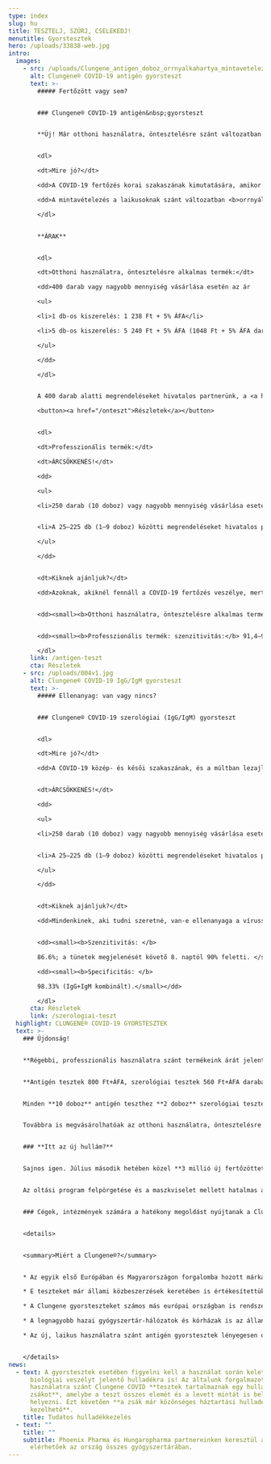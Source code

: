 ```yaml
---
type: index
slug: hu
title: TESZTELJ, SZŰRJ, CSELEKEDJ!
menutitle: Gyorstesztek
hero: /uploads/33838-web.jpg
intro:
  images:
    - src: /uploads/Clungene_antigen_doboz_orrnyalkahartya_mintavetelezes.jpg
      alt: Clungene® COVID-19 antigén gyorsteszt
      text: >-
        ##### Fertőzött vagy sem?


        ### Clungene® COVID-19 antigén&nbsp;gyorsteszt


        **Új! Már otthoni használatra, öntesztelésre szánt változatban is!**


        <dl>

        <dt>Mire jó?</dt>

        <dd>A COVID-19 fertőzés korai szakaszának kimutatására, amikor a fertőzött maga is a legnagyobb eséllyel fertőzőképes. <b>A teszt az új, omikron variánst és annak alváltozatait is kimutatja.</b></dd>

        <dd>A mintavételezés a laikusoknak szánt változatban <b>orrnyálkahártyából</b>, a professzionális változatban orr-, orrgarat-, vagy szájgaratnyálkahártyából történik.</dd>

        </dl>


        **ÁRAK**


        <dl>

        <dt>Otthoni használatra, öntesztelésre alkalmas termék:</dt>

        <dd>400 darab vagy nagyobb mennyiség vásárlása esetén az ár

        <ul>

        <li>1 db-os kiszerelés: 1 238 Ft + 5% ÁFA</li>

        <li>5 db-os kiszerelés: 5 240 Ft + 5% ÁFA (1048 Ft + 5% ÁFA darabár)</li>

        </ul>

        </dd>

        </dl>


        A 400 darab alatti megrendeléseket hivatalos partnerünk, a <a href="https://covidteszt.medexim.hu" rel="external noopener" target="_blank">medexim.hu</a> szolgálja ki.

        <button><a href="/onteszt">Részletek</a></button>


        <dl>

        <dt>Professzionális termék:</dt>

        <dt>ÁRCSÖKKENÉS!</dt>

        <dd>

        <ul>

        <li>250 darab (10 doboz) vagy nagyobb mennyiség vásárlása esetén az ár  csak 800 Ft + 5% ÁFA / darab!<br>Minden 10 doboz antigén teszthez <b>2 doboz szerológiai tesztet</b> adunk ajándékba!</li>


        <li>A 25–225 db (1–9 doboz) közötti megrendeléseket hivatalos partnerünk, a <a href="https://covidteszt.medexim.hu" rel="external noopener" target="_blank">medexim.hu</a> szolgálja ki.</li>

        </ul>

        </dd>


        <dt>Kiknek ajánljuk?</dt>

        <dd>Azoknak, akiknél fennáll a COVID-19 fertőzés veszélye, mert igazolt fertőzöttel találkoztak, illetve mert tüneteket tapasztalnak. A laikus változattal a családtagok, gyermekek is tesztelhetőek. A professzionális változattal nagyobb közösségek idő- és költséghatékony rendszeres szűrése is megvalósítható. </dd>


        <dd><small><b>Otthoni használatra, öntesztelésre alkalmas termék: szenzitivitás:</b> 93,3–95,5%, <b>specificitás:</b> 99% felett</small></dd>


        <dd><small><b>Professzionális termék: szenzitivitás:</b> 91,4–98%, <b>specificitás:</b> 99,4–99,7%.</small></dd>

        </dl>
      link: /antigen-teszt
      cta: Részletek
    - src: /uploads/004v1.jpg
      alt: Clungene® COVID-19 IgG/IgM gyorsteszt
      text: >-
        ##### Ellenanyag: van vagy nincs?


        ### Clungene® COVID-19 szerológiai (IgG/IgM) gyorsteszt


        <dl>

        <dt>Mire jó?</dt>

        <dd>A COVID-19 közép- és késői szakaszának, és a múltban lezajlott fertőzés azonosítására. Kimutatja a védőoltás hatására termelődő IgG ellenanyagot is.</dd>


        <dt>ÁRCSÖKKENÉS!</dt>

        <dd>

        <ul>

        <li>250 darab (10 doboz) vagy nagyobb mennyiség vásárlása esetén az ár csak 560 Ft + 5% ÁFA / darab!</li>


        <li>A 25–225 db (1–9 doboz) közötti megrendeléseket hivatalos partnerünk, a <a href="https://covidteszt.medexim.hu" rel="external noopener" target="_blank">medexim.hu</a> szolgálja ki.</li>

        </ul>

        </dd>


        <dt>Kiknek ajánljuk?</dt>

        <dd>Mindenkinek, aki tudni szeretné, van-e ellenanyaga a vírussal szemben, függetlenül attól, hogy az fertőzés, vagy vakcina hatására képződött. Az ellenanyag megléte utal a szervezet védettségére.  Szerológiai gyorsteszttel nagyobb közösségek idő- és költséghatékony rendszeres szűrése is megvalósítható.</dd>


        <dd><small><b>Szenzitivitás: </b>

        86.6%; a tünetek megjelenését követő 8. naptól 90% feletti. </small></dd>

        <dd><small><b>Specificitás: </b>

        98.33% (IgG+IgM kombinált).</small></dd>

        </dl>
      cta: Részletek
      link: /szerologiai-teszt
  highlight: CLUNGENE® COVID-19 GYORSTESZTEK
  text: >-
    ### Újdonság!


    **Régebbi, professzionális használatra szánt termékeink árát jelentősen csökkentettük:**


    **Antigén tesztek 800 Ft+ÁFA, szerológiai tesztek 560 Ft+ÁFA darabárért kaphatóak!**


    Minden **10 doboz** antigén teszthez **2 doboz** szerológiai tesztet adunk **ajándékba!**


    Továbbra is megvásárolhatóak az otthoni használatra, öntesztelésre alkalmas antigén gyorstesztek is!


    ### **Itt az új hullám?**


    Sajnos igen. Július második hetében közel **3 millió új fertőzöttet** azonosítottak Európában – ez a Föld összes új esetszámának majdnem felét tette ki. Idehaza jelenleg csak heti bontásban közlik a járványügyi adatokat, de azok is azt mutatják, a fertőzöttek száma ismét rohamosan emelkedik. A megbetegedésekért az omikron variáns BA.5 jelölésű alváltozata a felelős. <a href="https://www.reuters.com/world/europe/act-now-europe-or-risk-stricter-covid-measures-later-who-official-2022-07-19/" rel="external noopener" target="_blank">Az Egészségügyi Világszervezet (WHO) regionális igazgatója szerint</a> Európának azonnal cselekednie kell, ha el akarja kerülni, hogy ősszel visszatérjenek a szigorú korlátozások. 


    Az oltási program felpörgetése és a maszkviselet mellett hatalmas a jelentősége a **módszeres és rendszeres tesztelésnek is: minél több embert tesztelünk le, annál több fertőzöttet azonosítunk** – s annál nagyobb eséllyel tudjuk megakadályozni a járványgócok kialakulását. Ha meghozzuk ezeket az intézkedéseket, még idejében lelassíthatjuk a COVID-19 terjedését – s ha ezt tesszük, nem lesz szükség újra az élet szinte minden területét megnyomorító korlátozásokra. 


    ### Cégek, intézmények számára a hatékony megoldást nyújtanak a Clungene gyorstesztek, amelyek árát jelentősen csökkentettük!


    <details>


    <summary>Miért a Clungene®?</summary>


    * Az egyik első Európában és Magyarországon forgalomba hozott márkáról van szó – a Clungene tesztek beváltották a hozzájuk fűzött reményeket.

    * E teszteket már állami közbeszerzések keretében is értékesítettük.

    * A Clungene gyorsteszteket számos más európai országban is rendszeresen használják.

    * A legnagyobb hazai gyógyszertár-hálózatok és kórházak is az állandó vevőink közt vannak.

    * Az új, laikus használatra szánt antigén gyorstesztek lényegesen olcsóbbak, mint a piacon lévő hasonló termékek.


    </details>
news:
  - text: A gyorstesztek esetében figyelni kell a használat során keletkező
      biológiai veszélyt jelentő hulladékra is! Az általunk forgalmazott otthoni
      használatra szánt Clungene COVID **tesztek tartalmaznak egy hulladékgyűjtő
      zsákot**, amelybe a teszt összes elemét és a levett mintát is bele lehet
      helyezni. Ezt követően **a zsák már közönséges háztartási hulladékként
      kezelhető**.
    title: Tudatos hulladékkezelés
  - text: ""
    title: ""
    subtitle: Phoenix Pharma és Hungaropharma partnereinken keresztül a tesztek
      elérhetőek az ország összes gyógyszertárában.
---
```

